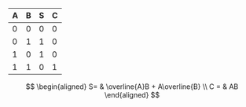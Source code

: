 |A|B|S|C|
|-|-|-|-|
|0|0|0|0|
|0|1|1|0|
|1|0|1|0|
|1|1|0|1|


$$
\begin{aligned}
S= & \overline{A}B + A\overline{B} \\
C =  & AB
\end{aligned}
$$